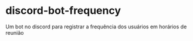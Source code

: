 # discord-bot-frequency
Um bot no discord para registrar a frequência dos usuários em horários de reunião
